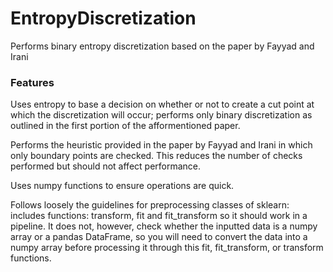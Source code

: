 # EntropyDiscretization
Performs binary entropy discretization based on the paper by Fayyad and Irani

### Features
Uses entropy to base a decision on whether or not to create a cut point at which the discretization will occur; performs only binary discretization as outlined in the first portion of the afformentioned paper.

Performs the heuristic provided in the paper by Fayyad and Irani in which only boundary points are checked. This reduces the number of checks performed but should not affect performance. 

Uses numpy functions to ensure operations are quick.

Follows loosely the guidelines for preprocessing classes of sklearn: includes functions: transform, fit and fit_transform so it should work in a pipeline. It does not, however, check whether the inputted data is a numpy array or a pandas DataFrame, 
so you will need to convert the data into a numpy array before processing it through this fit, fit_transform, or transform functions.


